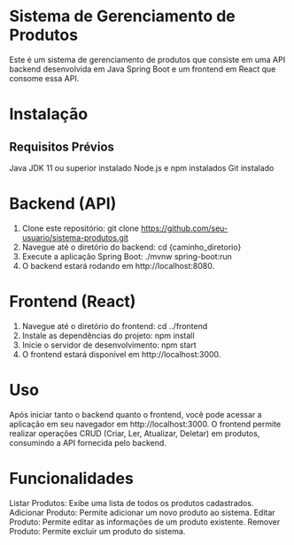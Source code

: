# Sistema de Gerenciamento de Produtos
Este é um sistema de gerenciamento de produtos que consiste em uma API backend desenvolvida em Java Spring Boot e um frontend em React que consome essa API.

# Instalação
## Requisitos Prévios
Java JDK 11 ou superior instalado
Node.js e npm instalados
Git instalado

# Backend (API)
1. Clone este repositório:
   git clone https://github.com/seu-usuario/sistema-produtos.git
2. Navegue até o diretório do backend:
   cd {caminho_diretorio}
3. Execute a aplicação Spring Boot:
   ./mvnw spring-boot:run
4. O backend estará rodando em http://localhost:8080.

# Frontend (React)

1. Navegue até o diretório do frontend:
   cd ../frontend
2. Instale as dependências do projeto:
   npm install
3. Inicie o servidor de desenvolvimento:
   npm start
4. O frontend estará disponível em http://localhost:3000.

# Uso

Após iniciar tanto o backend quanto o frontend, você pode acessar a aplicação em seu navegador em http://localhost:3000. O frontend permite realizar operações CRUD (Criar, Ler, Atualizar, Deletar) em produtos, consumindo a API fornecida pelo backend.

# Funcionalidades

Listar Produtos: Exibe uma lista de todos os produtos cadastrados.
Adicionar Produto: Permite adicionar um novo produto ao sistema.
Editar Produto: Permite editar as informações de um produto existente.
Remover Produto: Permite excluir um produto do sistema.
